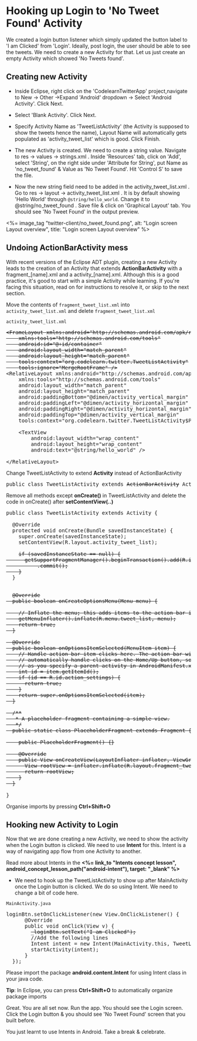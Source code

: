 # Hooking up Login to 'No Tweet Found' Activity

We created a login button listener which simply updated the button label to 'I am Clicked' from 'Login'. Ideally, post login, the user should be able to see the tweets. We need to create a new Activity for that. Let us just create an empty Activity which showed 'No Tweets found'. 

## Creating new Activity 

* Inside Eclipse, right click on the 'CodelearnTwitterApp' project,navigate to New -> Other ->Expand 'Android' dropdown -> Select 'Android Activity'. Click Next.

* Select 'Blank Activity'. Click Next.

* Specify Activity Name as 'TweetListActivity' (the Activity is supposed to show the tweets hence the name), Layout Name will automatically gets populated as 'activity_tweet_list' which is good. Click Finish.

* The new Activity is created. We need to create a string value. Navigate to res -> values -> strings.xml . Inside 'Resources' tab, click on 'Add', select 'String', on the right side under 'Attribute for String', put Name as 'no_tweet_found' & Value as 'No Tweet Found'. Hit 'Control S' to save the file.

* Now the new string field need to be added in the activity_tweet_list.xml . Go to res -> layout -> activity_tweet_list.xml . It is by default showing 'Hello World' through `@string/hello_world`. Change it to @string/no_tweet_found . Save file & click on 'Graphical Layout' tab. You should see 'No Tweet Found' in the output preview.

<%= image_tag "twitter-client/no_tweet_found.png", alt: "Login screen Layout overview", title: "Login screen Layout overview" %>

## Undoing ActionBarActivity mess

<div class="alert alert-warning">
<p>With recent versions of the Eclipse ADT plugin, creating a new Activity leads to the creation of an Activity that extends <b>ActionBarActivity</b> with a fragment_[name].xml and a activity_[name].xml. Although this is a good practice, it's good to start with a simple Activity while learning. If you're facing this situation, read on for instructions to resolve it, or skip to the next section.</p></div>

Move the contents of `fragment_tweet_list.xml` into `activity_tweet_list.xml` and delete `fragment_tweet_list.xml`

`activity_tweet_list.xml`
<pre>
<strike>&lt;FrameLayout xmlns:android="http://schemas.android.com/apk/res/android"
    xmlns:tools="http://schemas.android.com/tools"
    android:id="@+id/container"
    android:layout_width="match_parent"
    android:layout_height="match_parent"
    tools:context="org.codelearn.twitter.TweetListActivity"
    tools:ignore="MergeRootFrame" /&gt;</strike>
<span class="highlight">&lt;RelativeLayout xmlns:android="http://schemas.android.com/apk/res/android"
    xmlns:tools="http://schemas.android.com/tools"
    android:layout_width="match_parent"
    android:layout_height="match_parent"
    android:paddingBottom="@dimen/activity_vertical_margin"
    android:paddingLeft="@dimen/activity_horizontal_margin"
    android:paddingRight="@dimen/activity_horizontal_margin"
    android:paddingTop="@dimen/activity_vertical_margin"
    tools:context="org.codelearn.twitter.TweetListActivity$PlaceholderFragment" &gt;

    &lt;TextView
        android:layout_width="wrap_content"
        android:layout_height="wrap_content"
        android:text="@string/hello_world" /&gt;

&lt;/RelativeLayout&gt;</span>
</pre>

Change TweetListActivity to extend **Activity** instead of ActionBarActivity
<pre>
public class TweetListActivity extends <strike>ActionBarActivity</strike><span class="highlight"> Activity</span> {
</pre>

Remove all methods except **onCreate()** in TweetListActivity and delete the code in onCreate() after **setContentView(..)**
<pre>
public class TweetListActivity extends <span class="highlight">Activity</span> {

  @Override
  protected void onCreate(Bundle savedInstanceState) {
    super.onCreate(savedInstanceState);
    setContentView(R.layout.activity_tweet_list);

    <strike>if (savedInstanceState == null) {
      getSupportFragmentManager().beginTransaction().add(R.id.container, new PlaceholderFragment())
          .commit();
    }</strike>
  }


  <strike>@Override
  public boolean onCreateOptionsMenu(Menu menu) {

    // Inflate the menu; this adds items to the action bar if it is present.
    getMenuInflater().inflate(R.menu.tweet_list, menu);
    return true;
  }

  @Override
  public boolean onOptionsItemSelected(MenuItem item) {
    // Handle action bar item clicks here. The action bar will
    // automatically handle clicks on the Home/Up button, so long
    // as you specify a parent activity in AndroidManifest.xml.
    int id = item.getItemId();
    if (id == R.id.action_settings) {
      return true;
    }
    return super.onOptionsItemSelected(item);
  }

  /**
   * A placeholder fragment containing a simple view.
   */
  public static class PlaceholderFragment extends Fragment {

    public PlaceholderFragment() {}

    @Override
    public View onCreateView(LayoutInflater inflater, ViewGroup container, Bundle savedInstanceState) {
      View rootView = inflater.inflate(R.layout.fragment_tweet_list, container, false);
      return rootView;
    }
  }</strike>

}
</pre>

Organise imports by pressing <b>Ctrl+Shift+O</b>    

## Hooking new Activity to Login

Now that we are done creating a new Activity, we need to show the activity when the Login button is clicked. We need to use **Intent** for this. Intent is a way of navigating app flow from one Activity to another. 

<div class="alert alert-info">Read more about Intents in the <b><%= link_to "Intents concept lesson", android_concept_lesson_path("android-intent"), target: "_blank" %></b></div>

* We need to hook up the TweetListActivity to show up after MainActivity once the Login button is clicked. We do so using Intent. We need to change a bit of code here.

`MainActivity.java`
<pre>
loginBtn.setOnClickListener(new View.OnClickListener() {
      @Override
      public void onClick(View v) {
	  	<strike>_loginBtn.setText("I am Clicked");</strike>
		<span class="highlight">//Add the following lines
		Intent intent = new Intent(MainActivity.this, TweetListActivity.class);
		startActivity(intent);</span>
      }
  });
</pre>

Please import the package **android.content.Intent** for using Intent class in your java code.

<div class="alert alert-info"><strong>Tip</strong>: In Eclipse, you can press <strong>Ctrl+Shift+O</strong> to automatically organize package imports</div>

Great. You are all set now. Run the app. You should see the Login screen. Click the Login button & you should see 'No Tweet Found' screen that you built before. 

You just learnt to use Intents in Android. Take a break & celebrate. 

